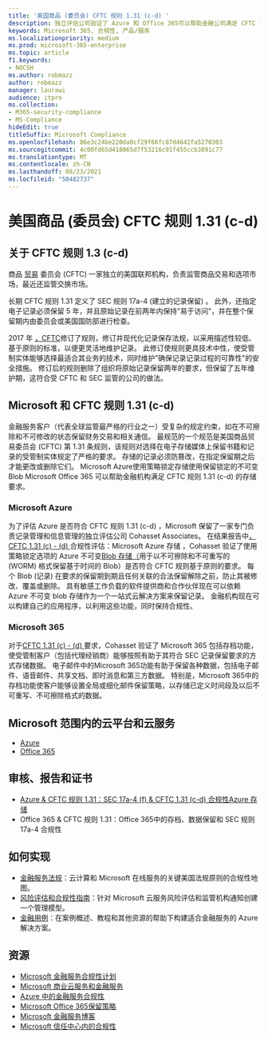 ```yaml
---
title: '美国商品 (委员会) CFTC 规则 1.31 (c-d) '
description: 独立评估公司验证了 Azure 和 Office 365可以帮助金融公司满足 CFTC 规则 1.31 记录保留和不可变存储要求。
keywords: Microsoft 365, 合规性, 产品/服务
ms.localizationpriority: medium
ms.prod: microsoft-365-enterprise
ms.topic: article
f1.keywords:
- NOCSH
ms.author: robmazz
author: robmazz
manager: laurawi
audience: itpro
ms.collection:
- M365-security-compliance
- MS-Compliance
hideEdit: true
titleSuffix: Microsoft Compliance
ms.openlocfilehash: 86e3c24be220da0cf29f66fc87d4642fa5270303
ms.sourcegitcommit: 4c00fd65d418065d7f53216c91f455ccb3891c77
ms.translationtype: MT
ms.contentlocale: zh-CN
ms.lasthandoff: 08/23/2021
ms.locfileid: "58482737"
---
```

# <a name="commodity-futures-trading-commission-cftc-rule-131c-d-united-states"></a>美国商品 (委员会) CFTC 规则 1.31 (c-d) 

## <a name="about-cftc-rule-13c-d"></a>关于 CFTC 规则 1.3 (c-d) 

商品 [贸易](https://www.cftc.gov/) 委员会 (CFTC) 一家独立的美国联邦机构，负责监管商品交易和选项市场，最近还监管交换市场。  
  
长期 CFTC 规则 1.31 定义了 SEC 规则 17a-4 (建立的记录保留) 。 此外，还指定电子记录必须保留 5 年，并且原始记录在前两年内保持"易于访问"，并在整个保留期内由委员会或美国国防部进行检查。  
  
2017 年 [，CFTC](https://www.cftc.gov/sites/default/files/idc/groups/public/@lrfederalregister/documents/file/2017-11014a.pdf)修订了规则，修订并现代化记录保存法规，以采用描述性较低、基于原则的标准，以便更灵活地维护记录。 此修订使规则更具技术中性，使受管制实体能够选择最适合其业务的技术，同时维护"确保记录记录过程的可靠性"的安全措施。 修订后的规则删除了组织将原始记录保留两年的要求，但保留了五年维护期，这符合受 CFTC 和 SEC 监管的公司的做法。

## <a name="microsoft-and-cftc-rule-131c-d"></a>Microsoft 和 CFTC 规则 1.31 (c-d) 

金融服务客户（代表全球监管最严格的行业之一）受复杂的规定约束，如在不可擦除和不可修改的状态保留财务交易和相关通信。 最规范的一个规范是美国商品贸易委员会 (CFTC) 第 1.31 条规则，该规则对选择在电子存储媒体上保留书籍和记录的受管制实体规定了严格的要求。 存储的记录必须防篡改，在指定保留期之后才能更改或删除它们。 Microsoft Azure使用策略锁定存储使用保留锁定的不可变 Blob Microsoft Office 365 可以帮助金融机构满足 CFTC 规则 1.31 (c-d) 的存储要求。

### <a name="microsoft-azure"></a>Microsoft Azure

为了评估 Azure 是否符合 CFTC 规则 1.31 (c-d) ，Microsoft 保留了一家专门负责记录管理和信息管理的独立评估公司 Cohasset Associates。 在结果报告中[，CFTC 1.31 (c) - (d) ](https://servicetrust.microsoft.com/ViewPage/MSComplianceGuide?command=Download&downloadType=Document&downloadId=19b08fd4-d276-43e8-9461-715981d0ea20&docTab=4ce99610-c9c0-11e7-8c2c-f908a777fa4d_GRC_Assessment_Reports)合规性评估：Microsoft Azure 存储 ，Cohasset 验证了使用策略锁定选项的 Azure 不可变[Blob 存储（](/azure/storage/blobs/storage-blob-immutable-storage)用于以不可擦除和不可重写的 (WORM) 格式保留基于时间的 Blob）是否符合 CFTC 规则基于原则的要求。 每个 Blob (记录) 在要求的保留期到期且任何关联的合法保留解除之前，防止其被修改、覆盖或删除。 具有敏感工作负载的软件提供商和合作伙伴现在可以依赖 Azure 不可变 blob 存储作为一个一站式云解决方案来保留记录。 金融机构现在可以构建自己的应用程序，以利用这些功能，同时保持合规性。

### <a name="microsoft-365"></a>Microsoft 365

对于[CFTC 1.31 (c) - (d) ](/microsoft-365/compliance/retention-regulatory-requirements#sec-17a-4f-finra-4511c-and-cftc-131c-d)要求，Cohasset 验证了 Microsoft 365 包括存档功能，使受管制客户（包括代理经销商）能够按照有助于其符合 SEC 记录保留要求的方式存储数据。 电子邮件中的Microsoft 365功能有助于保留各种数据，包括电子邮件、语音邮件、共享文档、即时消息和第三方数据。 特别是，Microsoft 365中的存档功能使客户能够设置全局或细化邮件保留策略，以存储已定义时间段及以后不可重写、不可擦除格式的数据。

## <a name="microsoft-in-scope-cloud-platforms--services"></a>Microsoft 范围内的云平台和云服务

- [Azure](https://aka.ms/AzureCompliance)
- [Office 365](https://aka.ms/o365-compliance-framework)

## <a name="audits-reports-and-certificates"></a>审核、报告和证书

- [Azure & CFTC 规则 1.31：SEC 17a-4 (f) & CFTC 1.31 (c-d) 合规性Azure 存储](https://azure.microsoft.com/resources/azure-immutable-storage-assessment-for-sec-17a-4f-by-cohasset/)
- Office 365 & CFTC 规则 1.31：Office 365中的存档、数据保留和 SEC 规则 17a-4 合规性

## <a name="how-to-implement"></a>如何实现

- [金融服务法规](https://servicetrust.microsoft.com/ViewPage/TrustDocuments?command=Download&downloadType=Document&downloadId=5b483567-00b0-4d86-96ae-ee887dadb61c&docTab=6d000410-c9e9-11e7-9a91-892aae8839ad_Compliance_Guides)：云计算和 Microsoft 在线服务的关键美国法规原则的合规性地图。
- [风险评估和合规性指南](https://aka.ms/RiskGovernanceGuide)：针对 Microsoft 云服务风险评估和监管机构通知创建一个管理模型。
- [金融用例](/azure/industry/financial/)：在案例概述、教程和其他资源的帮助下构建适合金融服务的 Azure 解决方案。

## <a name="resources"></a>资源

- [Microsoft 金融服务合规性计划](https://aka.ms/FSCP-Print)
- [Microsoft 商业云服务和金融服务](https://www.microsoft.com/trustcenter/cloudservices/financialservices)
- [Azure 中的金融服务合规性](https://azure.microsoft.com/resources/videos/azurecon-2015-financial-services-compliance-in-azure/)
- [Microsoft Office 365保留策略](/office365/securitycompliance/retention-policies)
- [Microsoft 金融服务博客](https://techcommunity.microsoft.com/t5/Financial-Services-Blog/bg-p/FinancialServicesBlog)
- [Microsoft 信任中心内的合规性](https://www.microsoft.com/trust-center/compliance/compliance-overview)
